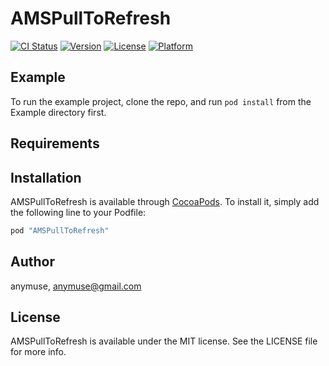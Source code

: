 # AMSPullToRefresh

[![CI Status](http://img.shields.io/travis/anymuse/AMSPullToRefresh.svg?style=flat)](https://travis-ci.org/anymuse/AMSPullToRefresh)
[![Version](https://img.shields.io/cocoapods/v/AMSPullToRefresh.svg?style=flat)](http://cocoapods.org/pods/AMSPullToRefresh)
[![License](https://img.shields.io/cocoapods/l/AMSPullToRefresh.svg?style=flat)](http://cocoapods.org/pods/AMSPullToRefresh)
[![Platform](https://img.shields.io/cocoapods/p/AMSPullToRefresh.svg?style=flat)](http://cocoapods.org/pods/AMSPullToRefresh)

## Example

To run the example project, clone the repo, and run `pod install` from the Example directory first.

## Requirements

## Installation

AMSPullToRefresh is available through [CocoaPods](http://cocoapods.org). To install
it, simply add the following line to your Podfile:

```ruby
pod "AMSPullToRefresh"
```

## Author

anymuse, anymuse@gmail.com

## License

AMSPullToRefresh is available under the MIT license. See the LICENSE file for more info.
